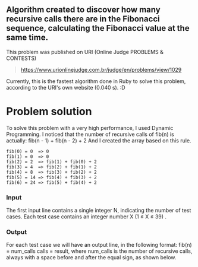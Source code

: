 ## Algorithm created to discover how many recursive calls there are in the Fibonacci sequence, calculating the Fibonacci value at the same time.
This problem was published on URI (Online Judge PROBLEMS & CONTESTS)
> https://www.urionlinejudge.com.br/judge/en/problems/view/1029


Currently, this is the fastest algorithm done in Ruby to solve this problem, according to the URI's own website (0.040 s). :D


# Problem solution

To solve this problem with a very high performance, I used Dynamic Programming.
I noticed that the number of recursive calls of fib(n) is actually: fib(n - 1) + fib(n - 2) + 2
And I created the array based on this rule.

    fib(0) = 0  => 0
    fib(1) = 0  => 0
    fib(2) = 2  => fib(1) + fib(0) + 2
    fib(3) = 4  => fib(2) + fib(1) + 2
    fib(4) = 8  => fib(3) + fib(2) + 2
    fib(5) = 14 => fib(4) + fib(3) + 2
    fib(6) = 24 => fib(5) + fib(4) + 2

### Input
The first input line contains a single integer N, indicating the number of test cases. Each test case contains an integer number X (1 ≤ X ≤ 39) .

### Output
For each test case we will have an output line, in the following format: fib(n) = num_calls calls = result, where num_calls is the number of recursive calls, always with a space before and after the equal sign, as shown below.

